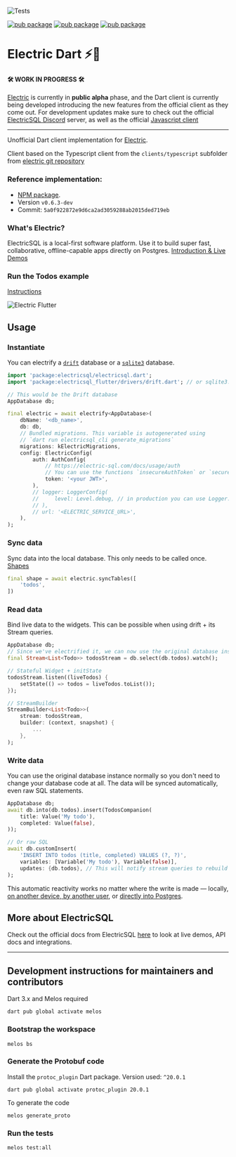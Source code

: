 ![Tests](https://github.com/SkillDevs/electric_dart/actions/workflows/tests.yml/badge.svg)

[![pub package](https://img.shields.io/pub/v/electricsql.svg?label=electricsql&color=blue)](https://pub.dartlang.org/packages/electricsql)
[![pub package](https://img.shields.io/pub/v/electricsql_flutter.svg?label=electricsql_flutter&color=blue)](https://pub.dartlang.org/packages/electricsql_flutter)
[![pub package](https://img.shields.io/pub/v/electricsql_cli.svg?label=electricsql_cli&color=blue)](https://pub.dartlang.org/packages/electricsql_cli)

# Electric Dart ⚡🎯

#### 🛠️ WORK IN PROGRESS 🛠️

[Electric](https://electric-sql.com/) is currently in **public alpha** phase, and the Dart client is currently being developed introducing the new features from the official client as they come out.
For development updates make sure to check out the official [ElectricSQL Discord](https://discord.gg/B7kHGwDcbj) server, as well as the official [Javascript client](https://www.npmjs.com/package/electric-sql)  

---

Unofficial Dart client implementation for [Electric](https://electric-sql.com/).

Client based on the Typescript client from the `clients/typescript` subfolder from [electric git repository](https://github.com/electric-sql/electric) 

### Reference implementation: 

* [NPM package](https://www.npmjs.com/package/electric-sql).
* Version `v0.6.3-dev`
* Commit: `5a0f922872e9d6ca2ad3059288ab2015ded719eb`


### What's Electric?

ElectricSQL is a local-first software platform. Use it to build super fast, collaborative, offline-capable apps directly on Postgres. [Introduction & Live Demos](https://electric-sql.com/docs/intro/local-first)


### Run the Todos example

[Instructions](https://github.com/SkillDevs/electric_dart/blob/master/todos_flutter/README.md)

![Electric Flutter](https://github.com/SkillDevs/electric_dart/assets/22084723/4fa1d198-97c6-48ef-9500-24bd1cf788ea)

## Usage

### Instantiate

You can electrify a [`drift`](https://pub.dev/packages/drift) database or a [`sqlite3`](https://pub.dev/packages/sqlite3) database.

```dart
import 'package:electricsql/electricsql.dart';
import 'package:electricsql_flutter/drivers/drift.dart'; // or sqlite3.dart

// This would be the Drift database
AppDatabase db;

final electric = await electrify<AppDatabase>(
    dbName: '<db_name>',
    db: db,
    // Bundled migrations. This variable is autogenerated using 
    // `dart run electricsql_cli generate_migrations`
    migrations: kElectricMigrations,
    config: ElectricConfig(
        auth: AuthConfig(
            // https://electric-sql.com/docs/usage/auth
            // You can use the functions `insecureAuthToken` or `secureAuthToken` to generate one
            token: '<your JWT>',
        ),
        // logger: LoggerConfig(
        //     level: Level.debug, // in production you can use Logger.off
        // ),
        // url: '<ELECTRIC_SERVICE_URL>',
    ),
);
```

### Sync data

Sync data into the local database. This only needs to be called once. [Shapes](https://electric-sql.com/docs/usage/data-access/shapes)

```dart
final shape = await electric.syncTables([
    'todos',
])
```

### Read data

Bind live data to the widgets. This can be possible when using drift + its Stream queries.

```dart
AppDatabase db;
// Since we've electrified it, we can now use the original database instance normally.
final Stream<List<Todo>> todosStream = db.select(db.todos).watch();

// Stateful Widget + initState
todosStream.listen((liveTodos) {
    setState(() => todos = liveTodos.toList());
});

// StreamBuilder
StreamBuilder<List<Todo>>(
    stream: todosStream,
    builder: (context, snapshot) {
        ...
    },
);
```

### Write data

You can use the original database instance normally so you don't need to change your database code at all. The data will be synced automatically, even raw SQL statements.

```dart
AppDatabase db;
await db.into(db.todos).insert(TodosCompanion(
    title: Value('My todo'),
    completed: Value(false),
));

// Or raw SQL
await db.customInsert(
    'INSERT INTO todos (title, completed) VALUES (?, ?)', 
    variables: [Variable('My todo'), Variable(false)],
    updates: {db.todos}, // This will notify stream queries to rebuild the widget
);
```

This automatic reactivity works no matter where the write is made — locally, [on another device, by another user](https://electric-sql.com/docs/intro/multi-user), or [directly into Postgres](https://electric-sql.com/docs/intro/active-active).

## More about ElectricSQL

Check out the official docs from ElectricSQL [here](https://electric-sql.com/docs) to look at live demos, API docs and integrations.

---

## Development instructions for maintainers and contributors

Dart 3.x and Melos required

`dart pub global activate melos`


### Bootstrap the workspace

`melos bs`


### Generate the Protobuf code

Install the `protoc_plugin` Dart package. Version used: `^20.0.1`

`dart pub global activate protoc_plugin 20.0.1`

To generate the code

`melos generate_proto`


### Run the tests

`melos test:all`
